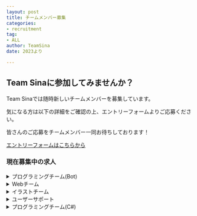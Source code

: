 ```yaml
---
layout: post
title: チームメンバー募集
categories:
- recruitment
tag:
- ALL
author: TeamSina
date: 2023より

---
```

## Team Sinaに参加してみませんか？

Team Sinaでは随時新しいチームメンバーを募集しています。

気になる方は以下の詳細をご確認の上、エントリーフォームよりご応募ください。

皆さんのご応募をチームメンバー一同お待ちしております！

<a class="btn-blue" href="https://forms.gle/C5A7x2gwttquHsPX6">エントリーフォームはこちらから</a>

<h3>現在募集中の求人</h3>
<!--
{% for post in site.categories.recruitment %}
{{ post.date | date:"%Y/%m/%d" }}:<a href="{{ post.url }}" class="a-orange">{{ post.title }}</a>
{% endfor %}
<br>
-->

<details><summary>プログラミングチーム(Bot)</summary>

<h4>業務内容</h4><br>
<ul>
  <li>discord.pyを使ったプログラミング(新機能開発・不具合修正)</li>
  <li>コードレビュー</li>
</ul><br>
<h4>求める人材</h4><br>
<ul>
  <li>Pythonを使ったプログラミングができる方</li>
</ul><br>
<h4>エントリー資格</h4><br>
<ul>
  <li>Discordアカウントを有していること</li>
  <li>GitHubアカウントを作成できるまたは有していること</li>
  <li>discord.py(Python)の開発環境をご用意いただけること</li>
  <li>PCの操作やGit操作等のプログラミングにおける基本的知識を理解していること</li>
</ul>
</details>

<details><summary>Webチーム</summary>

#### 業務内容
- 新サイト構築に向けたプログラミング等の作業(Next.js)
#### 求める人材
- Next.jsの開発経験がある方
- Webサイトの開発経験がある方
#### エントリー資格
- Discordアカウントを有していること
- GitHubアカウントを作成できるまたは有していること
- Next.jsの開発環境をご用意いただけること
- PCの基本操作を理解していること
</details>

<details><summary>イラストチーム</summary>

#### 業務内容
- 依頼したイラストの作成
#### 求める人材
- イラスト作成の経験がある方(どんなものでも構いません)
#### エントリー資格
- Discordアカウントを有していること
</details>

<details><summary>ユーザーサポート</summary>

#### 業務内容
- 利用者のサポート
#### エントリー資格
- Discordアカウントを有していること
</details>

<details><summary>プログラミングチーム(C#)</summary>

#### 業務内容
- c#を使ってWindowsアプリの開発
#### 求める人材
- C#を使ったプログラミングができる方
#### エントリー資格
- Discordアカウントを有していること
- GitHubアカウントを作成できるまたは有していること
- C#の開発環境をご用意いただけること
- PCの操作やGit操作等のプログラミングにおける基本的知識を理解していること
</details>
